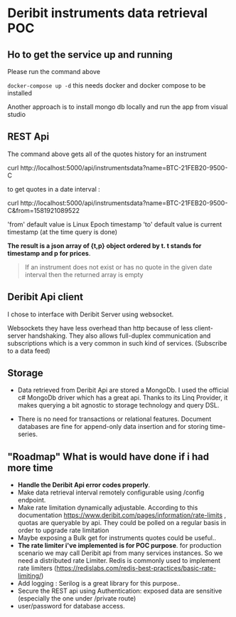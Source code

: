 # Deribit instruments data retrieval POC

## Ho to get the service up and running

Please run the command above

`docker-compose up -d` this needs docker and docker compose to be installed

Another approach is to install mongo db locally and run the app from visual studio

## REST Api

The command above gets all of the quotes history for an instrument

curl http://localhost:5000/api/instrumentsdata?name=BTC-21FEB20-9500-C

to get quotes in a date interval :

curl http://localhost:5000/api/instrumentsdata?name=BTC-21FEB20-9500-C&from=1581921089522

'from' default value is Linux Epoch timestamp
'to' default value is current timestamp (at the time query is done)

**The result is a json array of {t,p} object ordered by t. t stands for timestamp and p for prices**.

> If an instrument does not exist or has no quote in the given date interval then the returned array is empty

## Deribit Api client

I chose to interface with Deribit Server using websocket.

Websockets they have less overhead than http because of less client-server handshaking. 
They also allows full-duplex communication and subscriptions which is a very common in such kind of services. (Subscribe to a data feed)

## Storage

- Data retrieved from Deribit Api are stored a MongoDb. I used the official c# MongoDb driver which has a great api.
Thanks to its Linq Provider, it makes querying a bit agnostic to storage technology and query DSL.

- There is no need for transactions or relational features. Document databases are fine for append-only data insertion and for
storing time-series. 


## "Roadmap" What is would have done if i had more time

- **Handle the Deribit Api error codes properly**.
- Make data retrieval interval remotely configurable using /config endpoint.
- Make rate limitation dynamically adjustable. According to this documentation https://www.deribit.com/pages/information/rate-limits , quotas are queryable by api.
They could be polled on a regular basis in order to upgrade rate limitation
- Maybe exposing a Bulk get for instruments quotes could be useful..
- **The rate limiter i've implemented is for POC purpose**. for production scenario we may call Deribit api from many services instances. So we need a distributed rate Limiter.
Redis is commonly used to implement rate limiters (https://redislabs.com/redis-best-practices/basic-rate-limiting/)
- Add logging : Serilog is a great library for this purpose..
- Secure the REST api using Authentication: exposed data are sensitive (especially the one under /private  route)
- user/password for database access.

